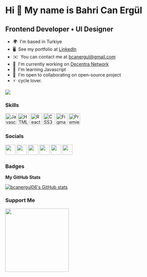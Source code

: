 Hi 👋 My name is Bahri Can Ergül
=============================

Frontend Developer • UI Designer
--------------------------------

* 🌍  I'm based in Turkiye
* 🖥️  See my portfolio at [Linkedln](http://linkedin.com/in/bcanergul)
* ✉️  You can contact me at [bcanergul@gmail.com](mailto:bcanergul@gmail.com)
* 🚀  I'm currently working on [Decentra Network](http://decentranetwork.org)
* 🧠  I'm learning Javascript
* 🤝  I'm open to collaborating on open-source project
* ⚡  cycle lover.

<a href="https://www.twitter.com/bcanergul06" target="_blank" rel="noreferrer"><img
src="https://img.shields.io/twitter/follow/bcanergul06?logo=twitter&style=for-the-badge&color=3382ed&labelColor=1c1917"
/></a>

### Skills

<p align="left">
<a href="https://developer.mozilla.org/en-US/docs/Web/JavaScript" target="_blank" rel="noreferrer"><img src="https://raw.githubusercontent.com/danielcranney/readme-generator/main/public/icons/skills/javascript-colored.svg" width="36" height="36" alt="Javascript" /></a>
<a href="https://developer.mozilla.org/en-US/docs/Glossary/HTML5" target="_blank" rel="noreferrer"><img src="https://raw.githubusercontent.com/danielcranney/readme-generator/main/public/icons/skills/html5-colored.svg" width="36" height="36" alt="HTML5" /></a>
<a href="https://reactjs.org/" target="_blank" rel="noreferrer"><img src="https://raw.githubusercontent.com/danielcranney/readme-generator/main/public/icons/skills/react-colored.svg" width="36" height="36" alt="React" /></a>
<a href="https://www.w3.org/TR/CSS/#css" target="_blank" rel="noreferrer"><img src="https://raw.githubusercontent.com/danielcranney/readme-generator/main/public/icons/skills/css3-colored.svg" width="36" height="36" alt="CSS3" /></a>
<a href="https://www.figma.com/" target="_blank" rel="noreferrer"><img src="https://raw.githubusercontent.com/danielcranney/readme-generator/main/public/icons/skills/figma-colored.svg" width="36" height="36" alt="Figma" /></a>
<a href="https://www.adobe.com/uk/products/premiere.html" target="_blank" rel="noreferrer"><img src="https://raw.githubusercontent.com/danielcranney/readme-generator/main/public/icons/skills/premierepro-colored.svg" width="36" height="36" alt="Premiere Pro" /></a>
</p>


### Socials

<p align="left"> <a href="https://www.dribbble.com/bcanergulx" target="_blank" rel="noreferrer"><img src="https://raw.githubusercontent.com/danielcranney/readme-generator/main/public/icons/socials/dribbble.svg" width="32" height="32" /></a> <a href="https://www.github.com/bcanergul06" target="_blank" rel="noreferrer"><img src="https://raw.githubusercontent.com/danielcranney/readme-generator/main/public/icons/socials/github.svg" width="32" height="32" /></a> <a href="http://www.instagram.com/bcanergul06" target="_blank" rel="noreferrer"><img src="https://raw.githubusercontent.com/danielcranney/readme-generator/main/public/icons/socials/instagram.svg" width="32" height="32" /></a> <a href="https://www.linkedin.com/in/bcanergul" target="_blank" rel="noreferrer"><img src="https://raw.githubusercontent.com/danielcranney/readme-generator/main/public/icons/socials/linkedin.svg" width="32" height="32" /></a> <a href="http://www.medium.com/@bcanergul06" target="_blank" rel="noreferrer"><img src="https://raw.githubusercontent.com/danielcranney/readme-generator/main/public/icons/socials/medium.svg" width="32" height="32" /></a> <a href="https://www.twitter.com/bcanergul06" target="_blank" rel="noreferrer"><img src="https://raw.githubusercontent.com/danielcranney/readme-generator/main/public/icons/socials/twitter.svg" width="32" height="32" /></a></p>

### Badges

<b>My GitHub Stats</b>

<a href="http://www.github.com/bcanergul06"><img src="https://github-readme-stats.vercel.app/api?username=bcanergul06&show_icons=true&hide=&count_private=true&title_color=22c55e&text_color=ffffff&icon_color=3382ed&bg_color=1c1917&hide_border=true&show_icons=true" alt="bcanergul06's GitHub stats" /></a>

### Support Me

<a href="https://www.buymeacoffee.com/bcanergul06"><img src="https://cdn.buymeacoffee.com/buttons/v2/default-yellow.png" width="200" /></a>
